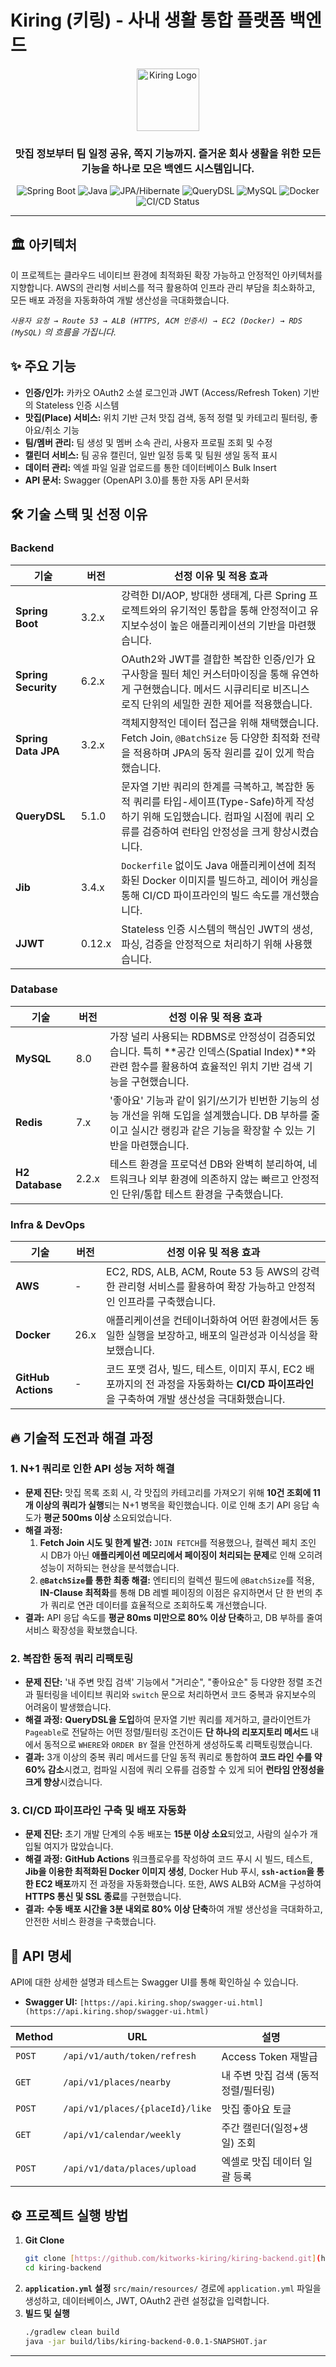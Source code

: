 # Kiring (키링) - 사내 생활 통합 플랫폼 백엔드

<p align="center">
  <img src="https://github.com/kitworks-kiring/kiring-frontend/blob/main/public/images/og-image.png" alt="Kiring Logo" width="100"/>
</p>

<h3 align="center">맛집 정보부터 팀 일정 공유, 쪽지 기능까지. 즐거운 회사 생활을 위한 모든 기능을 하나로 모은 백엔드 시스템입니다.</h3>

<p align="center">
  <img src="https://img.shields.io/badge/Spring_Boot-3.2.5-6DB33F?style=for-the-badge&logo=spring-boot" alt="Spring Boot"/>
  <img src="https://img.shields.io/badge/Java-21-007396?style=for-the-badge&logo=openjdk" alt="Java"/>
  <img src="https://img.shields.io/badge/JPA_/_Hibernate-6.x-59666C?style=for-the-badge&logo=hibernate" alt="JPA/Hibernate"/>
  <img src="https://img.shields.io/badge/QueryDSL-5.1-469A64?style=for-the-badge" alt="QueryDSL"/>
  <img src="https://img.shields.io/badge/MySQL-8.0-4479A1?style=for-the-badge&logo=mysql" alt="MySQL"/>
  <img src="https://img.shields.io/badge/Docker-26.1-2496ED?style=for-the-badge&logo=docker" alt="Docker"/>
  <img src="https://img.shields.io/github/actions/workflow/status/kitworks-kiring/kiring-backend/deploy.yml?branch=develop&style=for-the-badge" alt="CI/CD Status"/>
</p>

---

## 🏛️ 아키텍처
이 프로젝트는 클라우드 네이티브 환경에 최적화된 확장 가능하고 안정적인 아키텍처를 지향합니다. AWS의 관리형 서비스를 적극 활용하여 인프라 관리 부담을 최소화하고, 모든 배포 과정을 자동화하여 개발 생산성을 극대화했습니다.

_`사용자 요청 → Route 53 → ALB (HTTPS, ACM 인증서) → EC2 (Docker) → RDS (MySQL)` 의 흐름을 가집니다._

## ✨ 주요 기능
- **인증/인가:** 카카오 OAuth2 소셜 로그인과 JWT (Access/Refresh Token) 기반의 Stateless 인증 시스템
- **맛집(Place) 서비스:** 위치 기반 근처 맛집 검색, 동적 정렬 및 카테고리 필터링, 좋아요/취소 기능
- **팀/멤버 관리:** 팀 생성 및 멤버 소속 관리, 사용자 프로필 조회 및 수정
- **캘린더 서비스:** 팀 공유 캘린더, 일반 일정 등록 및 팀원 생일 동적 표시
- **데이터 관리:** 엑셀 파일 일괄 업로드를 통한 데이터베이스 Bulk Insert
- **API 문서:** Swagger (OpenAPI 3.0)를 통한 자동 API 문서화

## 🛠️ 기술 스택 및 선정 이유

### Backend
| 기술 | 버전 | 선정 이유 및 적용 효과 |
| --- | --- | --- |
| **Spring Boot** | 3.2.x | 강력한 DI/AOP, 방대한 생태계, 다른 Spring 프로젝트와의 유기적인 통합을 통해 안정적이고 유지보수성이 높은 애플리케이션의 기반을 마련했습니다. |
| **Spring Security** | 6.2.x | OAuth2와 JWT를 결합한 복잡한 인증/인가 요구사항을 필터 체인 커스터마이징을 통해 유연하게 구현했습니다. 메서드 시큐리티로 비즈니스 로직 단위의 세밀한 권한 제어를 적용했습니다. |
| **Spring Data JPA**| 3.2.x | 객체지향적인 데이터 접근을 위해 채택했습니다. Fetch Join, `@BatchSize` 등 다양한 최적화 전략을 적용하며 JPA의 동작 원리를 깊이 있게 학습했습니다. |
| **QueryDSL** | 5.1.0 | 문자열 기반 쿼리의 한계를 극복하고, 복잡한 동적 쿼리를 타입-세이프(Type-Safe)하게 작성하기 위해 도입했습니다. 컴파일 시점에 쿼리 오류를 검증하여 런타임 안정성을 크게 향상시켰습니다. |
| **Jib** | 3.4.x | `Dockerfile` 없이도 Java 애플리케이션에 최적화된 Docker 이미지를 빌드하고, 레이어 캐싱을 통해 CI/CD 파이프라인의 빌드 속도를 개선했습니다. |
| **JJWT** | 0.12.x | Stateless 인증 시스템의 핵심인 JWT의 생성, 파싱, 검증을 안정적으로 처리하기 위해 사용했습니다. |

### Database
| 기술 | 버전 | 선정 이유 및 적용 효과 |
| --- | --- | --- |
| **MySQL** | 8.0 | 가장 널리 사용되는 RDBMS로 안정성이 검증되었습니다. 특히 **공간 인덱스(Spatial Index)**와 관련 함수를 활용하여 효율적인 위치 기반 검색 기능을 구현했습니다. |
| **Redis** | 7.x | '좋아요' 기능과 같이 읽기/쓰기가 빈번한 기능의 성능 개선을 위해 도입을 설계했습니다. DB 부하를 줄이고 실시간 랭킹과 같은 기능을 확장할 수 있는 기반을 마련했습니다. |
| **H2 Database**| 2.2.x | 테스트 환경을 프로덕션 DB와 완벽히 분리하여, 네트워크나 외부 환경에 의존하지 않는 빠르고 안정적인 단위/통합 테스트 환경을 구축했습니다. |

### Infra & DevOps
| 기술 | 버전 | 선정 이유 및 적용 효과 |
| --- | --- | --- |
| **AWS** | - | EC2, RDS, ALB, ACM, Route 53 등 AWS의 강력한 관리형 서비스를 활용하여 확장 가능하고 안정적인 인프라를 구축했습니다. |
| **Docker** | 26.x | 애플리케이션을 컨테이너화하여 어떤 환경에서든 동일한 실행을 보장하고, 배포의 일관성과 이식성을 확보했습니다. |
| **GitHub Actions**| - | 코드 포맷 검사, 빌드, 테스트, 이미지 푸시, EC2 배포까지의 전 과정을 자동화하는 **CI/CD 파이프라인**을 구축하여 개발 생산성을 극대화했습니다. |

## 🔥 기술적 도전과 해결 과정

### 1. N+1 쿼리로 인한 API 성능 저하 해결
- **문제 진단:** 맛집 목록 조회 시, 각 맛집의 카테고리를 가져오기 위해 **10건 조회에 11개 이상의 쿼리가 실행**되는 N+1 병목을 확인했습니다. 이로 인해 초기 API 응답 속도가 **평균 500ms 이상** 소요되었습니다.
- **해결 과정:**
  1. **Fetch Join 시도 및 한계 발견:** `JOIN FETCH`를 적용했으나, 컬렉션 페치 조인 시 DB가 아닌 **애플리케이션 메모리에서 페이징이 처리되는 문제**로 인해 오히려 성능이 저하되는 현상을 분석했습니다.
  2. **`@BatchSize`를 통한 최종 해결:** 엔티티의 컬렉션 필드에 `@BatchSize`를 적용, **IN-Clause 최적화**를 통해 DB 레벨 페이징의 이점은 유지하면서 단 한 번의 추가 쿼리로 연관 데이터를 효율적으로 조회하도록 개선했습니다.
- **결과:** API 응답 속도를 **평균 80ms 미만으로 80% 이상 단축**하고, DB 부하를 줄여 서비스 확장성을 확보했습니다.

### 2. 복잡한 동적 쿼리 리팩토링
- **문제 진단:** '내 주변 맛집 검색' 기능에서 "거리순", "좋아요순" 등 다양한 정렬 조건과 필터링을 네이티브 쿼리와 `switch` 문으로 처리하면서 코드 중복과 유지보수의 어려움이 발생했습니다.
- **해결 과정:** **QueryDSL을 도입**하여 문자열 기반 쿼리를 제거하고, 클라이언트가 `Pageable`로 전달하는 어떤 정렬/필터링 조건이든 **단 하나의 리포지토리 메서드** 내에서 동적으로 `WHERE`와 `ORDER BY` 절을 안전하게 생성하도록 리팩토링했습니다.
- **결과:** 3개 이상의 중복 쿼리 메서드를 단일 동적 쿼리로 통합하여 **코드 라인 수를 약 60% 감소**시켰고, 컴파일 시점에 쿼리 오류를 검증할 수 있게 되어 **런타임 안정성을 크게 향상**시켰습니다.

### 3. CI/CD 파이프라인 구축 및 배포 자동화
- **문제 진단:** 초기 개발 단계의 수동 배포는 **15분 이상 소요**되었고, 사람의 실수가 개입될 여지가 많았습니다.
- **해결 과정:** **GitHub Actions** 워크플로우를 작성하여 코드 푸시 시 빌드, 테스트, **Jib을 이용한 최적화된 Docker 이미지 생성**, Docker Hub 푸시, **`ssh-action`을 통한 EC2 배포**까지 전 과정을 자동화했습니다. 또한, AWS ALB와 ACM을 구성하여 **HTTPS 통신 및 SSL 종료**를 구현했습니다.
- **결과:** **수동 배포 시간을 3분 내외로 80% 이상 단축**하여 개발 생산성을 극대화하고, 안전한 서비스 환경을 구축했습니다.

## 🚀 API 명세
API에 대한 상세한 설명과 테스트는 Swagger UI를 통해 확인하실 수 있습니다.
- **Swagger UI:** `[https://api.kiring.shop/swagger-ui.html](https://api.kiring.shop/swagger-ui.html)`

| Method | URL | 설명 |
| --- | --- | --- |
| `POST` | `/api/v1/auth/token/refresh` | Access Token 재발급 |
| `GET`  | `/api/v1/places/nearby`      | 내 주변 맛집 검색 (동적 정렬/필터링) |
| `POST` | `/api/v1/places/{placeId}/like`| 맛집 좋아요 토글 |
| `GET`  | `/api/v1/calendar/weekly`    | 주간 캘린더(일정+생일) 조회 |
| `POST` | `/api/v1/data/places/upload` | 엑셀로 맛집 데이터 일괄 등록 |

## ⚙️ 프로젝트 실행 방법
1.  **Git Clone**
    ```bash
    git clone [https://github.com/kitworks-kiring/kiring-backend.git](https://github.com/kitworks-kiring/kiring-backend.git)
    cd kiring-backend
    ```
2.  **`application.yml` 설정**
    `src/main/resources/` 경로에 `application.yml` 파일을 생성하고, 데이터베이스, JWT, OAuth2 관련 설정값을 입력합니다.
3.  **빌드 및 실행**
    ```bash
    ./gradlew clean build
    java -jar build/libs/kiring-backend-0.0.1-SNAPSHOT.jar
    ```

---
